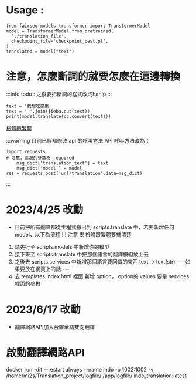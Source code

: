 
# Usage : 
```python=
from fairseq.models.transformer import TransformerModel
model = TransformerModel.from_pretrained(
  './translation_file',
  checkpoint_file='checkpoint_best.pt',
)
translated = model("text")
```

# 注意，怎麼斷詞的就要怎麼在這邊轉換

:::info
todo : 之後要把斷詞的程式改成hanlp
:::

```python=
text = '我想吃蘋果'
text = ' '.join(jieba.cut(text))
print(model.translate(cc.convert(text)))
```

[檢體轉繁體](https://yanwei-liu.medium.com/python%E8%87%AA%E7%84%B6%E8%AA%9E%E8%A8%80%E8%99%95%E7%90%86-%E5%9B%9B-%E7%B9%81%E7%B0%A1%E8%BD%89%E6%8F%9B%E5%88%A9%E5%99%A8opencc-74021cbc6de3)


:::warning
目前已經都修改 api 的呼叫方法
API 呼叫方法改為：
```python=
import requests
# 注意，這邊的參數為 required
    msg_dict['translation_text'] = text
    msg_dict['model'] = model
res = requests.post('url/translation',data=msg_dict)
```
:::

# 2023/4/25 改動

* 目前把所有翻譯都從主程式搬出到 scripts.translate 中，若要新增任何 model，以下為流程
!!! 注意 !!! 檢體跟繁體要搞清楚
1. 請先行至 scripts.models 中新增你的模型
2. 接下來至 scripts.translate 中把那個語言的翻譯模組放上去
3. 之後去 scripts.services 中新增那個語言要回傳的東西 text -> text(str)
--- 如果要放在網頁上的話 ---
4. 去 templates.index.html 裡面 新增 option， option的 values 要是 services 裡面的參數

# 2023/6/17 改動

* 翻譯網路API加入台羅華語雙向翻譯
# 啟動翻譯網路API
docker run -dit --restart always --name indo -p 1002:1002 -v /home/mi2s/Translation_project/logfile/:/app/logfile/ indo_translation:latest



